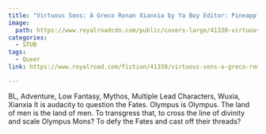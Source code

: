 ```yaml
---
title: "Virtuous Sons: A Greco Ronan Xianxia by Ya Boy Editor: Pineapple Hugs"
image:
  path: https://www.royalroadcdn.com/public/covers-large/41330-virtuous-sons.jpg
categories:
  - STUB
tags:
  - Queer
link: https://www.royalroad.com/fiction/41330/virtuous-sons-a-greco-roman-xianxia

---
```

BL, Adventure, Low Fantasy, Mythos, Multiple Lead Characters, Wuxia, Xianxia
It is audacity to question the Fates. Olympus is Olympus. The land of men is the land of men. To transgress that, to cross the line of divinity and scale Olympus Mons? To defy the Fates and cast off their threads?


